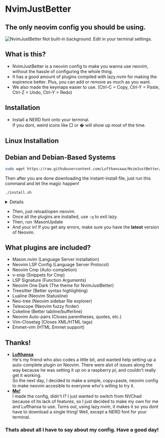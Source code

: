 # NvimJustBetter

## The only neovim config you should be using.

![NvimJustBetter](https://cdn.discordapp.com/attachments/1052738340887212092/1090064909070504026/image.png)
Not built-in background. Edit in your terminal settings.

## What is this?
* NvimJustBetter is a neovim config to make you wanna use neovim, without the hassle of configuring the whole thing.
* It has a good amount of plugins compiled with lazy.nvim for making the expirence better. Plus, you can add or remove as much as you want.
* We also made the keymaps easier to use. (Ctrl-C = Copy, Ctrl-Y = Paste, Ctrl-Z = Undo, Ctrl-Y = Redo)

## Installation
* Install a NERD font onto your terminal.<br>If you dont, weird icons like □ or � will show up most of the time.
## Linux Installation
## Debian and Debian-Based Systems
```bash
sudo wget https://raw.githubusercontent.com/Lufthansaaa/NvimJustBetter/main/install.sh && sudo chown pi:pi install.sh && sudo chmod u=rwx,g=r,o=r install.sh 
```
Then after you are done downloading the instant-install file, just run this command and let the magic happen!
```bash
./install.sh
```

<details>

```lua
---         NvimJustBetter           ---
---                                  ---
---      THE best neovim config      ---
---   No downloads, just copy+paste  ---
---                                  ---
---         Made by MJ 2.0           ---
---    about.hughwillson.repl.co     ---


-- Boot Lazy.nvim --
local lazypath = vim.fn.stdpath("data") .. "/lazy/lazy.nvim"
if not vim.loop.fs_stat(lazypath) then
vim.fn.system({
	"git",
	"clone",
	"--filter=blob:none",
	"https://github.com/folke/lazy.nvim.git",
	"--branch=stable", -- latest stable release
	lazypath,
})
end
vim.opt.rtp:prepend(lazypath)

-- Good Mappings --
vim.g.mapleader = " "
vim.cmd([[
	inoremap <C-Z> <C-O>u
	inoremap <C-Y> <C-O><C-R>
	vmap <C-c> "+yi
	vmap <C-x> "+c
	vmap <C-v> c<ESC>"+p
	imap <C-v> <C-r><C-o>+
	set tabstop=4
	set shiftwidth=4
	set expandtab
    autocmd CursorHold,CursorHoldI * update
]])

-- Install Plugins --
require("lazy").setup({

	{ "williamboman/mason.nvim", build = ":MasonUpdate" }, -- Language server installation

	'williamboman/mason-lspconfig.nvim', -- Bridges Mason and LspConfig

	'neovim/nvim-lspconfig', -- Language Server Protocol

	'hrsh7th/cmp-nvim-lsp', -- Bridges LspConfig and Cmp

	'hrsh7th/nvim-cmp', -- Auto-completion

    'hrsh7th/cmp-vsnip', -- Bridges Vsnip and Cmp

    'hrsh7th/vim-vsnip', -- Snippets

    'ray-x/lsp_signature.nvim', -- Function Arguments

	'navarasu/onedark.nvim', -- Neovim Theme

	{ 'nvim-treesitter/nvim-treesitter', build = ":TSUpdate"}, -- Better syntax highlighting

    'jose-elias-alvarez/null-ls.nvim', -- Bridges Lsp and Prettier

    'MunifTanjim/prettier.nvim',

	{ "nvim-lualine/lualine.nvim", -- Neovim Statusline
    		dependencies = {
        		"nvim-tree/nvim-web-devicons",
    		},
	},

	{ "nvim-neo-tree/neo-tree.nvim", -- Neovim sidebar file explorer
		branch = "v2.x",
		dependencies = {
			"MunifTanjim/nui.nvim",
			"nvim-lua/plenary.nvim",
			"nvim-tree/nvim-web-devicons",
		},
	},

	{ 'nvim-telescope/telescope.nvim', -- Neovim fuzzy finder
		branch = '0.1.1',
			dependencies = {
				'nvim-lua/plenary.nvim',
			},
		},

	'willothy/nvim-cokeline', -- Neovim Tabline

	'windwp/nvim-autopairs', -- Closes parentheses, quotes, etc.

	"alvan/vim-closetag", -- Closes XML tags

	'mattn/emmet-vim', -- Emmet for HTML files


	--             Add your own plugins!              --
	--   Use provided lazy.nvim install from github   --
	--  Or just go below and put 'author/repository', --

    'manzeloth/live-server',

})


-- Setup and Configure Plugins --

-- mason.nvim (LSP Installations)
require("mason").setup()
require("mason-lspconfig").setup()

-- LspConfig (Error highlighting)
vim.diagnostic.config({
    virtual_text = true,
    signs = true,
    underline = true,
    update_in_insert = true,
    severity_sort = false,
})
local signs = { Error = " ", Warn = " ", Hint = " ", Info = " " }
for type, icon in pairs(signs) do
    local hl = "DiagnosticSign" .. type
    vim.fn.sign_define(hl, { text = icon, texthl = hl, numhl = hl })
end

-- onedark.nvim (Neovim Theme)
require('onedark').setup {
    style = 'deep'
}

-- null-ls
require("null-ls").setup()

-- prettier (Colorful Syntax Highlighting)
require("prettier").setup()

-- nvim-cmp (Autocomplete)
local cmp = require("cmp")
cmp.setup({
    snippet = {
      -- REQUIRED - you must specify a snippet engine
      expand = function(args)
        vim.fn["vsnip#anonymous"](args.body) -- For `vsnip` users.
      end,
    },
	mapping = cmp.mapping.preset.insert({
		['<C-b>'] = cmp.mapping.scroll_docs(-4),
		['<C-f>'] = cmp.mapping.scroll_docs(4),
		['<C-o>'] = cmp.mapping.complete(),
		['<C-e>'] = cmp.mapping.abort(),
		['<CR>'] = cmp.mapping.confirm({ select=true }),
	}),
	sources = cmp.config.sources({
		{ name = 'nvim_lsp' },
        { name = 'vsnip' },
	}, {
		{ name = 'buffer' }
	}),
})

-- lualine (Statusline)
require('lualine').setup()

-- neo-tree (File Explorer)
vim.cmd([[ let g:neo_tree_remove_legacy_commands = 1 ]])

-- cokeline (Tabline)
local get_hex = require('cokeline/utils').get_hex

local space = {text = "    "}

require('cokeline').setup {
            mappings = {
              cycle_prev_next = true,
            },
            default_hl = {
              fg = function(buffer)
                return
                  buffer.is_focused and nil or get_hex("Comment", "fg")
              end,
              bg = "none",
            },
            components = {
                space,
                {
                    text = function(buffer)
                        return buffer.devicon.icon
                    end,
                    fg = function(buffer)
                        return buffer.devicon.color
                    end
                },
                {
                    text = function(buffer)
                        return buffer.filename
                    end,
                    fg = function(buffer)
                        if buffer.is_focused then
                            return "#78dce8"
                        end
                        if buffer.is_modified then
                            return "#e5c463"
                        end
                        if false then
                            return "#fc5d7c"
                        end
                    end,
                    style = function(buffer)
                        if buffer.is_focused then
                            return "underline"
                        end
                        return nil
                    end
                },
                {
                    text = function(buffer)
                        if buffer.is_readonly then
                            return " 🔒"
                        end
                        return ""
                    end
                },
                space
            },
    sidebar = {
        filetype = 'neo-tree',
        components = {
            {
                text = "    Neo-tree",
                fg = vim.g.terminal_color_3,
                bg = get_hex("NeoTreeNormal"),
                style = 'bold'
            }
        }
    }
}

-- auto-pairs (Closes parentheses, quotes, etc.)
require("nvim-autopairs").setup {}
local cmp_autopairs = require('nvim-autopairs.completion.cmp')
cmp.event:on(
  'confirm_done',
  cmp_autopairs.on_confirm_done()
)

-- LSP Signature (Function Arguments)
require("lsp_signature").setup()

-- Set Colorscheme --
require('onedark').load()
vim.cmd([[
    set number 
    set cursorline
    highlight CursorLine cterm=NONE ctermbg=NONE ctermfg=NONE guibg=NONE guifg=NONE
]]) -- Numbered Lines

-- LSP Setup Helpers --
local lsp = require("lspconfig")
local capabilities = require('cmp_nvim_lsp').default_capabilities()
local lsp_setup = {
    on_attach = function(_, bufnr)
        require("lsp_signature").on_attach({
            bind = true, -- This is mandatory, otherwise border config won't get registered.
            handler_opts = {
                border = "rounded"
            }
        }, bufnr)
    end,
  capabilities=capabilities,
}
local function add(t1, t2)
    return table.move(t2, 1, #t2, #t1 + 1, t1)
end

--               SETUP LSP SERVERS HERE                   --
--      Example Setup: lsp.pyright.setup(lsp_setup)       --
-- With Options: lsp.server.setup(add(lsp_setup, {opts})) --
```
</details>

* Then, just reload/open neovim.
* Once all the plugins are installed, use `:q` to exit lazy.
* Then, run :MasonUpdate
* And your in! If you get any errors, make sure you have the **latest** version of Neovim.

## What plugins are included?

* Mason.nvim (Language Server installation)
* Neovim LSP Config (Language Server Protocol)
* Neovim Cmp (Auto-completion)
* v-snip (Snippets for Cmp)
* LSP Signature (Function Arguments)
* Neovim One Dark (The theme for NvimJustBetter)
* Treesitter (Better syntax highlighting)
* Lualine (Neovim Statusline)
* Neo-tree (Neovim sidebar file explorer)
* Telescope (Neovim fuzzy finder)
* Cokeline (Better tabline/bufferline)
* Neovim Auto-pairs (Closes parentheses, quotes, etc.)
* Vim-Closetag (Closes XML/HTML tags)
* Emmet-vim (HTML Emmet support)

## Thanks!
* [**Lufthansa**](https://jaythedev.com)<br>He's my friend who also codes a little bit, and wanted help setting up a auto-complete plugin on Neovim. There were alot of issues along the way because he was setting it up on a raspberry pi, and couldn't really get it working.<br>So the next day, I decided to make a simple, copy+paste, neovim config to make neovim accesible to everyone who's willing to try it.
* [**Me!**](https://about.hughwillson.repl.co)<br>I made the config, didn't I? I just wanted to switch from NVChad because of its lack of features, so I just decided to make my own for me and Lufthansa to use. Turns out, using lazy.nvim, it makes it so you dont have to download a single thing! Well, except a NERD font for your terminal.

### Thats about all I have to say about my config. Have a good day!
